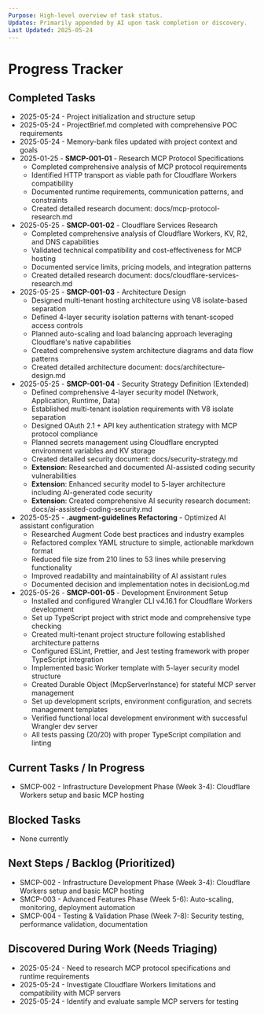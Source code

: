```yaml
---
Purpose: High-level overview of task status.
Updates: Primarily appended by AI upon task completion or discovery.
Last Updated: 2025-05-24
---
```


# Progress Tracker

## Completed Tasks
* 2025-05-24 - Project initialization and structure setup
* 2025-05-24 - ProjectBrief.md completed with comprehensive POC requirements
* 2025-05-24 - Memory-bank files updated with project context and goals
* 2025-01-25 - **SMCP-001-01** - Research MCP Protocol Specifications
  - Completed comprehensive analysis of MCP protocol requirements
  - Identified HTTP transport as viable path for Cloudflare Workers compatibility
  - Documented runtime requirements, communication patterns, and constraints
  - Created detailed research document: docs/mcp-protocol-research.md
* 2025-05-25 - **SMCP-001-02** - Cloudflare Services Research
  - Completed comprehensive analysis of Cloudflare Workers, KV, R2, and DNS capabilities
  - Validated technical compatibility and cost-effectiveness for MCP hosting
  - Documented service limits, pricing models, and integration patterns
  - Created detailed research document: docs/cloudflare-services-research.md
* 2025-05-25 - **SMCP-001-03** - Architecture Design
  - Designed multi-tenant hosting architecture using V8 isolate-based separation
  - Defined 4-layer security isolation patterns with tenant-scoped access controls
  - Planned auto-scaling and load balancing approach leveraging Cloudflare's native capabilities
  - Created comprehensive system architecture diagrams and data flow patterns
  - Created detailed architecture document: docs/architecture-design.md
* 2025-05-25 - **SMCP-001-04** - Security Strategy Definition (Extended)
  - Defined comprehensive 4-layer security model (Network, Application, Runtime, Data)
  - Established multi-tenant isolation requirements with V8 isolate separation
  - Designed OAuth 2.1 + API key authentication strategy with MCP protocol compliance
  - Planned secrets management using Cloudflare encrypted environment variables and KV storage
  - Created detailed security document: docs/security-strategy.md
  - **Extension**: Researched and documented AI-assisted coding security vulnerabilities
  - **Extension**: Enhanced security model to 5-layer architecture including AI-generated code security
  - **Extension**: Created comprehensive AI security research document: docs/ai-assisted-coding-security.md
* 2025-05-25 - **.augment-guidelines Refactoring** - Optimized AI assistant configuration
  - Researched Augment Code best practices and industry examples
  - Refactored complex YAML structure to simple, actionable markdown format
  - Reduced file size from 210 lines to 53 lines while preserving functionality
  - Improved readability and maintainability of AI assistant rules
  - Documented decision and implementation notes in decisionLog.md
* 2025-05-26 - **SMCP-001-05** - Development Environment Setup
  - Installed and configured Wrangler CLI v4.16.1 for Cloudflare Workers development
  - Set up TypeScript project with strict mode and comprehensive type checking
  - Created multi-tenant project structure following established architecture patterns
  - Configured ESLint, Prettier, and Jest testing framework with proper TypeScript integration
  - Implemented basic Worker template with 5-layer security model structure
  - Created Durable Object (McpServerInstance) for stateful MCP server management
  - Set up development scripts, environment configuration, and secrets management templates
  - Verified functional local development environment with successful Wrangler dev server
  - All tests passing (20/20) with proper TypeScript compilation and linting

## Current Tasks / In Progress
* SMCP-002 - Infrastructure Development Phase (Week 3-4): Cloudflare Workers setup and basic MCP hosting

## Blocked Tasks
* None currently

## Next Steps / Backlog (Prioritized)
* SMCP-002 - Infrastructure Development Phase (Week 3-4): Cloudflare Workers setup and basic MCP hosting
* SMCP-003 - Advanced Features Phase (Week 5-6): Auto-scaling, monitoring, deployment automation
* SMCP-004 - Testing & Validation Phase (Week 7-8): Security testing, performance validation, documentation

## Discovered During Work (Needs Triaging)
* 2025-05-24 - Need to research MCP protocol specifications and runtime requirements
* 2025-05-24 - Investigate Cloudflare Workers limitations and compatibility with MCP servers
* 2025-05-24 - Identify and evaluate sample MCP servers for testing
